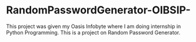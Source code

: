 # RandomPasswordGenerator-OIBSIP-
This project was given my Oasis Infobyte where I am doing internship in Python Programming.  This is a project on Random Password Generator. 

